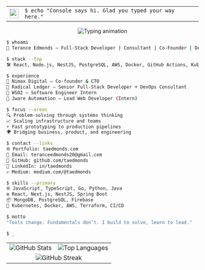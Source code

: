 <table align="center">
  <tr>
    <td>
      <img src="https://emojis.slackmojis.com/emojis/images/1531849430/4246/blob-sunglasses.gif?1531849430" width="24" />
    </td>
    <td>
      <code>$ echo "Console says hi. Glad you typed your way here."</code>
    </td>
  </tr>
</table>

<p align="center">
  <img src="https://readme-typing-svg.demolab.com?font=Fira+Code&size=18&duration=4000&pause=1000&color=00FF9E&center=true&vCenter=true&width=1000&lines=Tools+change.+Fundamentals+don%E2%80%99t.;Co-Founder+%40+Nimax+Digital+%7C+Senior+FSD+%40+Radical+Ledger+%7C+Consultant+%7C+DevOps+Engineer;Innovate+fast.+Build+well.+Lead+with+purpose.;Passion+for+problem-solving.+Driving+scalable,+reliable+systems.;From+prototypes+to+production+%E2%80%94+delivering+impact+daily.;Bridging+business,+product,+and+engineering+with+clear+vision." alt="Typing animation" />
</p>

```bash
$ whoami
👋 Terance Edmonds — Full-Stack Developer | Consultant | Co-Founder | DevOps Engineer

$ stack --top
🛠 React, Node.js, NestJS, PostgreSQL, AWS, Docker, GitHub Actions, Kubernetes

$ experience
📍 Nimax Digital — Co-founder & CTO  
📍 Radical Ledger — Senior Full-Stack Developer + DevOps Consultant  
📍 WSO2 — Software Engineer Intern  
📍 Jware Automation — Lead Web Developer (Intern)

$ focus --areas
🔍 Problem-solving through systems thinking  
📈 Scaling infrastructure and teams  
⚡ Fast prototyping to production pipelines  
🌍 Bridging business, product, and engineering

$ contact --links
🌐 Portfolio: taedmonds.com
📧 Email: teranceedmonds20@gmail.com
🐙 GitHub: github.com/taedmonds
💼 LinkedIn: in/taedmonds
✍️ Medium: medium.com/@taedmonds

$ skills --primary
🌐 JavaScript, TypeScript, Go, Python, Java  
⚙️ React, Next.js, NestJS, Spring Boot  
📦 MongoDB, PostgreSQL, Firebase  
🚀 Kubernetes, Docker, AWS, Terraform, CI/CD

$ motto
"Tools change. Fundamentals don’t. I build to solve, learn to lead."

$ _
```

<table align="center">
  <tr>
    <td>
      <img src="https://github-readme-stats-tawny-phi.vercel.app/api?username=taedmonds&show_icons=true&theme=tokyonight&hide_border=true&include_all_commits=true&count_private=true" alt="GitHub Stats" />
    </td> 
    <td>
      <img src="https://github-readme-stats-tawny-phi.vercel.app/api/top-langs/?username=taedmonds&layout=compact&theme=tokyonight&hide_border=true&exclude_repo=clubhub-central&langs_count=8" alt="Top Languages" />
    </td> 
  </tr> 
  <tr> 
    <td colspan="2" align="center"> 
      <img src="https://github-readme-streak-stats-lime-tau.vercel.app?user=taedmonds&theme=tokyonight&hide_border=true" alt="GitHub Streak" />
    </td>
  </tr> 
</table>

